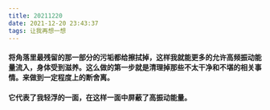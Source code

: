 ```yaml
---
title: 20211220
date: 2021-12-20 23:43:37
tags: 让我再想一想
---
```

#### 将角落里最残留的那一部分的污垢都给擦拭掉，这样我就能更多的允许高频振动能量流入，身体受到滋养。这么做的第一步就是清理掉那些不太干净和不堪的相关事情。来做到一定程度上的断舍离。
#### 它代表了我轻浮的一面，在这样一面中屏蔽了高振动能量。
###
####